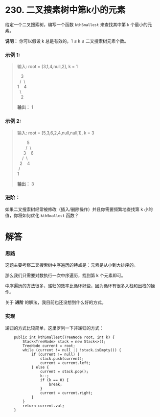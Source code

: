 # 230. 二叉搜素树中第k小的元素

给定一个二叉搜索树，编写一个函数 `kthSmallest` 来查找其中第 `k` 个最小的元素。

**说明：** 你可以假设 k 总是有效的，1 ≤ k ≤ 二叉搜索树元素个数。

### 示例 1:

> 输入: root = [3,1,4,null,2], k = 1
>
> &nbsp;&nbsp;&nbsp;3  
> &nbsp;&nbsp;/&nbsp;&nbsp;\\  
> 1&nbsp;&nbsp;&nbsp;&nbsp;4  
> &nbsp;&nbsp;\\  
> &nbsp;&nbsp;&nbsp;2
>
> **输出：** 1

### 示例 2:

> 输入: root = [5,3,6,2,4,null,null,1], k = 3
>
> &nbsp;&nbsp;&nbsp;&nbsp;&nbsp;&nbsp;&nbsp;&nbsp;5  
> &nbsp;&nbsp;&nbsp;&nbsp;&nbsp;&nbsp;&nbsp;/&nbsp;&nbsp;\\  
> &nbsp;&nbsp;&nbsp;&nbsp;&nbsp;3&nbsp;&nbsp;&nbsp;&nbsp;6  
> &nbsp;&nbsp;&nbsp;&nbsp;/&nbsp;&nbsp;\\  
> &nbsp;&nbsp;2&nbsp;&nbsp;&nbsp;&nbsp;4  
> &nbsp;/  
> 1
>
> **输出：** 3

### 进阶：

如果二叉搜索树经常被修改（插入/删除操作）并且你需要频繁地查找第 k 小的值，你将如何优化 `kthSmallest` 函数？

# 解答

### 思路

这题主要考察二叉搜索树中序遍历的特点是：元素是从小到大排序的。

那么我们只需要对数执行一次中序遍历，找到第 k 个元素即可。

中序遍历的方法很多，递归的效率比循环好些，因为循环有很多入栈和出栈的操作。

关于 **进阶** 的解法，我目前也还没想到什么好的方式。

### 实现

递归的方式比较简单，这里罗列一下非递归的方式：

```
    public int kthSmallest(TreeNode root, int k) {
        Stack<TreeNode> stack = new Stack<>();
        TreeNode current = root;
        while (current != null || !stack.isEmpty()) {
            if (current != null) {
                stack.push(current);
                current = current.left;
            } else {
                current = stack.pop();
                k--;
                if (k == 0) {
                    break;
                }
                current = current.right;
            }
        }
        return current.val;
    }
```